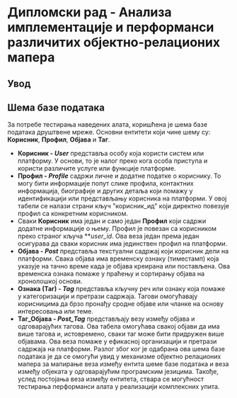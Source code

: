 # Дипломски рад - Анализа имплементације и перформанси различитих објектно-релационих мапера 

## Увод 

## Шема базе података
За потребе тестирања наведених алата, коришћена је шема базе података друштвене мреже. Основни ентитети који чине шему су: **Корисник**, **Профил**, **Објава** и **Таг**.
- **Корисник - _User_** представља особу која користи систем или платформу. У основи, то је налог преко кога особа приступа и користи различите услуге или функције платформе.
- **Профил - _Profile_** садржи личне и додатне податке о кориснику. То могу бити информације попут слике профила, контактних информација, биографије и других детаља који помажу у идентификацији или представљању корисника на платформи. У овој табели се налази страни кључ "корисник_ид" који директно повезује профил са конкретним корисником.
- Сваки **Корисник** има један и само један **Профил** који садржи додатне информације о њему. Профил је повезан са корисником преко страног кључа ***user_id*. Ова веза један према један осигурава да сваки корисник има јединствен профил на платформи.
- **Објава - _Post_** представља текстуални садржај који корисник дели на платформи. Свака објава има временску ознаку (тиместамп) која указује на тачно време када је објава креирана или постављена. Ова временска ознака помаже у праћењу и сортирању објава на хронолошкој основи.
- **Ознака (Таг) - _Tag_** представља кључну реч или ознаку која помаже у категоризацији и претрази садржаја. Тагови омогућавају корисницима да брзо пронађу сродне објаве или чланке на основу интересовања или теме.
- **Таг_Објава - _Post_Tag_** представљају везу између објава и одговарајућих тагова. Ова табела омогућава свакој објави да има више тагова и, истовремено, сваки таг може бити придружен више објавама. Ова веза помаже у ефикасној организацији и претрази садржаја на платформи.
Разлог због ког је одабрана ова шема базе података је да се омогући увид у механизме  објектно релационих мапера за мапирање веза између ентита шеме базе података и веза између објеката у одговарајућим програмским језицима. 
Такође, услед постојања веза између ентитета, ствара се могућност тестирања перформанси алата у реализацији комплексних упита. 
